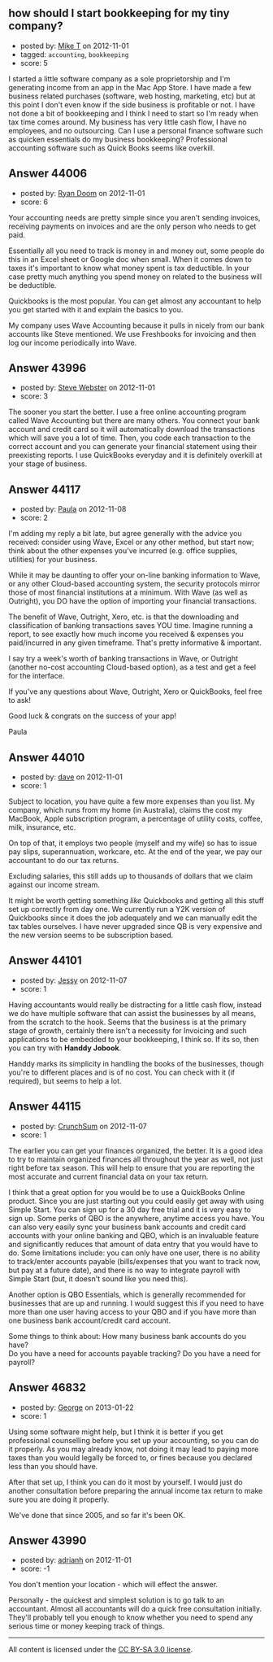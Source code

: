 ## how should I start bookkeeping for my tiny company?

- posted by: [Mike T](https://stackexchange.com/users/-1/6926-mike-t) on 2012-11-01
- tagged: `accounting`, `bookkeeping`
- score: 5

I started a little software company as a sole proprietorship and I'm generating income from an app in the Mac App Store.  I have made a few business related purchases (software, web hosting, marketing, etc) but at this point I don't even know if the side business is profitable or not.  I have not done a bit of bookkeeping and I think I need to start so I'm ready when tax time comes around.  My business has very little cash flow, I have no employees, and no outsourcing.   Can I use a personal finance software such as quicken essentials do my business bookkeeping?  Professional accounting software such as Quick Books seems like overkill.


## Answer 44006

- posted by: [Ryan Doom](https://stackexchange.com/users/-1/5655-ryan-doom) on 2012-11-01
- score: 6

Your accounting needs are pretty simple since you aren't sending invoices, receiving payments on invoices and are the only person who needs to get paid.

Essentially all you need to track is money in and money out, some people do this in an Excel sheet or Google doc when small. When it comes down to taxes it's important to know what money spent is tax deductible. In your case pretty much anything you spend money on related to the business will be deductible. 

Quickbooks is the most popular. You can get almost any accountant to help you get started with it and explain the basics to you. 

My company uses Wave Accounting because it pulls in nicely from our bank accounts like Steve mentioned. We use Freshbooks for invoicing and then log our income periodically into Wave.


## Answer 43996

- posted by: [Steve Webster](https://stackexchange.com/users/-1/21430-steve-webster) on 2012-11-01
- score: 3

The sooner you start the better. I use a free online accounting program called Wave Accounting but there are many others. You connect your bank account and credit card so it will automatically download the transactions which will save you a lot of time. Then, you code each transaction to the correct account and you can generate your financial statement using their preexisting reports. I use QuickBooks everyday and it is definitely overkill at your stage of business.


## Answer 44117

- posted by: [Paula](https://stackexchange.com/users/-1/21519-paula) on 2012-11-08
- score: 2

I'm adding my reply a bit late, but agree generally with the advice you received: consider using Wave, Excel or any other method, but start now; think about the other expenses you've incurred (e.g. office supplies, utilities) for your business.

While it may be daunting to offer your on-line banking information to Wave, or any other Cloud-based accounting system, the security protocols mirror those of most financial institutions at a minimum. With Wave (as well as Outright), you DO have the option of importing your financial transactions. 

The benefit of Wave, Outright, Xero, etc. is that the downloading and classification of banking transactions saves YOU time. Imagine running a report, to see exactly how much income you received & expenses you paid/incurred in any given timeframe. That's pretty informative & important.

I say try a week's worth of banking transactions in Wave, or Outright (another no-cost accounting Cloud-based option), as a test and get a feel for the interface. 

If you've any questions about Wave, Outright, Xero or QuickBooks, feel free to ask!

Good luck & congrats on the success of your app!

Paula


## Answer 44010

- posted by: [dave](https://stackexchange.com/users/-1/6013-dave) on 2012-11-01
- score: 1

Subject to location, you have quite a few more expenses than you list. My company, which runs from my home (in Australia), claims the cost my MacBook, Apple subscription program, a percentage of utility costs, coffee, milk, insurance, etc.

On top of that, it employs two people (myself and my wife) so has to issue pay slips, superannuation, workcare, etc. At the end of the year, we pay our accountant to do our tax returns.

Excluding salaries, this still adds up to thousands of dollars that we claim against our income stream.

It might be worth getting something *like* Quickbooks and getting all this stuff set up correctly from day one. We currently run a Y2K version of Quickbooks since it does the job adequately and we can manually edit the tax tables ourselves. I have never upgraded since QB is very expensive and the new version seems to be subscription based.


## Answer 44101

- posted by: [Jessy](https://stackexchange.com/users/-1/21506-jessy) on 2012-11-07
- score: 1

Having accountants would really be distracting for a little cash flow, instead we do have multiple software that can assist the businesses by all means, from the scratch to the hook. Seems that the business is at the primary stage of growth, certainly there isn't a necessity for Invoicing and such applications to be embedded to your bookkeeping, I think so. If its so, then you can try with **Handdy Jobook**. 

Handdy marks its simplicity in handling the books of the businesses, though you're to different places and is of no cost. You can check with it (if required), but seems to help a lot.


## Answer 44115

- posted by: [CrunchSum](https://stackexchange.com/users/-1/17428-crunchsum) on 2012-11-07
- score: 1

The earlier you can get your finances organized, the better. It is a good idea to try to maintain organized finances all throughout the year as well, not just right before tax season. This will help to ensure that you are reporting the most accurate and current financial data on your tax return.

I think that a great option for you would be to use a QuickBooks Online product. Since you are just starting out you could easily get away with using Simple Start. You can sign up for a 30 day free trial and it is very easy to sign up. Some perks of QBO is the anywhere, anytime access you have. You can also very easily sync your business bank accounts and credit card accounts with your online banking and QBO, which is an invaluable feature and significantly reduces that amount of data entry that you would have to do. Some limitations include: you can only have one user, there is no ability to track/enter accounts payable (bills/expenses that you want to track now, but pay at a future date), and there is no way to integrate payroll with Simple Start (but, it doesn't sound like you need this).

Another option is QBO Essentials, which is generally recommended for businesses that are up and running. I would suggest this if you need to have more than one user having access to your QBO and if you have more than one business bank account/credit card account. 

Some things to think about:
How many business bank accounts do you have?  
Do you have a need for accounts payable tracking?
Do you have a need for payroll?


## Answer 46832

- posted by: [George](https://stackexchange.com/users/-1/23663-george) on 2013-01-22
- score: 1

Using some software might help, but I think it is better if you get professional counselling before you set up your accounting, so you can do it properly. As you may already know, not doing it may lead to paying more taxes than you would legally be forced to, or fines because you declared less than you should have.

After that set up, I think you can do it most by yourself. I would just do another consultation before preparing the annual income tax return to make sure you are doing it properly.

We've done that since 2005, and so far it's been OK.


## Answer 43990

- posted by: [adrianh](https://stackexchange.com/users/-1/4599-adrianh) on 2012-11-01
- score: -1

You don't mention your location - which will effect the answer.

Personally - the quickest and simplest solution is to go talk to an accountant. Almost all accountants will do a quick free consultation initially. They'll probably tell you enough to know whether you need to spend any serious time or money keeping track of things.



---

All content is licensed under the [CC BY-SA 3.0 license](https://creativecommons.org/licenses/by-sa/3.0/).

